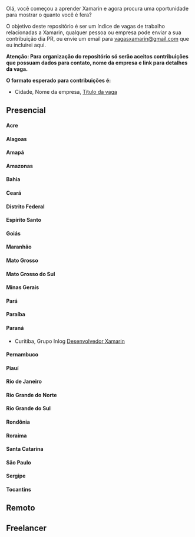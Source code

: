 Olá, você começou a aprender Xamarin e agora procura uma oportunidade para mostrar o quanto você é fera? 

O objetivo deste repositório é ser um índice de vagas de trabalho relacionadas a Xamarin, qualquer pessoa ou empresa pode enviar a sua contribuição dia PR, ou envie um email para vagasxamarin@gmail.com que eu incluirei aqui. 

**Atenção: Para organização do repositório só serão aceitos contribuições que possuam dados para contato, nome da empresa e link para detalhes da vaga.**

**O formato esperado para contribuições é:**

* Cidade, Nome da empresa, [Título da vaga](http://aqui_voce_coloca_o_link_com_detalhes_da_vaga)

## Presencial

#### Acre 
#### Alagoas		 
#### Amapá		 
#### Amazonas
#### Bahia
#### Ceará
#### Distrito Federal
#### Espírito Santo
#### Goiás
#### Maranhão
#### Mato Grosso
#### Mato Grosso do Sul
#### Minas Gerais
#### Pará
#### Paraíba

#### Paraná	
* Curitiba, Grupo Inlog [Desenvolvedor Xamarin](https://www.linkedin.com/jobs/view/256047298/)

#### Pernambuco
#### Piauí
#### Rio de Janeiro
#### Rio Grande do Norte
#### Rio Grande do Sul
#### Rondônia
#### Roraima
#### Santa Catarina
#### São Paulo
#### Sergipe
#### Tocantins

##  Remoto

##  Freelancer
